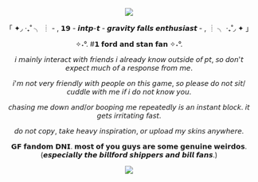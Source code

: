   <p align="center"><img src="https://github.com/user-attachments/assets/3de72bfc-15a3-49e3-a62a-3a3aac38456d"

  <p align="center">
    
  <p align="center"> 「 ✦◞  ‧₊˚ ╮ ┊ - , 𝟭𝟵 - 𝙞𝙣𝙩𝙥-𝙩 - 𝙜𝙧𝙖𝙫𝙞𝙩𝙮 𝙛𝙖𝙡𝙡𝙨 𝙚𝙣𝙩𝙝𝙪𝙨𝙞𝙖𝙨𝙩 - , ┊ ╮ ‧₊˚◞ ✦ 」
  <p align="center"> ✧˖°. #𝟭 𝗳𝗼𝗿𝗱 𝗮𝗻𝗱 𝘀𝘁𝗮𝗻 𝗳𝗮𝗻 ✧˖°.
  <p align="center"> 𝘪 𝘮𝘢𝘪𝘯𝘭𝘺 𝘪𝘯𝘵𝘦𝘳𝘢𝘤𝘵 𝘸𝘪𝘵𝘩 𝘧𝘳𝘪𝘦𝘯𝘥𝘴 𝘪 𝘢𝘭𝘳𝘦𝘢𝘥𝘺 𝘬𝘯𝘰𝘸 𝘰𝘶𝘵𝘴𝘪𝘥𝘦 𝘰𝘧 𝘱𝘵, 𝘴𝘰 𝘥𝘰𝘯'𝘵 𝘦𝘹𝘱𝘦𝘤𝘵 𝘮𝘶𝘤𝘩 𝘰𝘧 𝘢 𝘳𝘦𝘴𝘱𝘰𝘯𝘴𝘦 𝘧𝘳𝘰𝘮 𝘮𝘦.
  <p align="center"> 𝘪'𝘮 𝘯𝘰𝘵 𝘷𝘦𝘳𝘺 𝘧𝘳𝘪𝘦𝘯𝘥𝘭𝘺 𝘸𝘪𝘵𝘩 𝘱𝘦𝘰𝘱𝘭𝘦 𝘰𝘯 𝘵𝘩𝘪𝘴 𝘨𝘢𝘮𝘦, 𝘴𝘰 𝘱𝘭𝘦𝘢𝘴𝘦 𝘥𝘰 𝘯𝘰𝘵 𝘴𝘪𝘵/𝘤𝘶𝘥𝘥𝘭𝘦 𝘸𝘪𝘵𝘩 𝘮𝘦 𝘪𝘧 𝘪 𝘥𝘰 𝘯𝘰𝘵 𝘬𝘯𝘰𝘸 𝘺𝘰𝘶.
  <p align="center"> 𝘤𝘩𝘢𝘴𝘪𝘯𝘨 𝘮𝘦 𝘥𝘰𝘸𝘯 𝘢𝘯𝘥/𝘰𝘳 𝘣𝘰𝘰𝘱𝘪𝘯𝘨 𝘮𝘦 𝘳𝘦𝘱𝘦𝘢𝘵𝘦𝘥𝘭𝘺 𝘪𝘴 𝘢𝘯 𝘪𝘯𝘴𝘵𝘢𝘯𝘵 𝘣𝘭𝘰𝘤𝘬. 𝘪𝘵 𝘨𝘦𝘵𝘴 𝘪𝘳𝘳𝘪𝘵𝘢𝘵𝘪𝘯𝘨 𝘧𝘢𝘴𝘵.
  <p align="center"> 𝘥𝘰 𝘯𝘰𝘵 𝘤𝘰𝘱𝘺, 𝘵𝘢𝘬𝘦 𝘩𝘦𝘢𝘷𝘺 𝘪𝘯𝘴𝘱𝘪𝘳𝘢𝘵𝘪𝘰𝘯, 𝘰𝘳 𝘶𝘱𝘭𝘰𝘢𝘥 𝘮𝘺 𝘴𝘬𝘪𝘯𝘴 𝘢𝘯𝘺𝘸𝘩𝘦𝘳𝘦.
  <p align="center"> 𝗚𝗙 𝗳𝗮𝗻𝗱𝗼𝗺 𝗗𝗡𝗜. 𝗺𝗼𝘀𝘁 𝗼𝗳 𝘆𝗼𝘂 𝗴𝘂𝘆𝘀 𝗮𝗿𝗲 𝘀𝗼𝗺𝗲 𝗴𝗲𝗻𝘂𝗶𝗻𝗲 𝘄𝗲𝗶𝗿𝗱𝗼𝘀. (𝙚𝙨𝙥𝙚𝙘𝙞𝙖𝙡𝙡𝙮 𝙩𝙝𝙚 𝙗𝙞𝙡𝙡𝙛𝙤𝙧𝙙 𝙨𝙝𝙞𝙥𝙥𝙚𝙧𝙨 𝙖𝙣𝙙 𝙗𝙞𝙡𝙡 𝙛𝙖𝙣𝙨.)
  


 <p align="center"><img src="https://github.com/user-attachments/assets/95942ad8-8b7f-4113-9d71-d8789f111f06"

    
